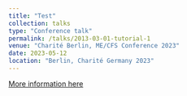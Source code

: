 ```yaml
---
title: "Test"
collection: talks
type: "Conference talk"
permalink: /talks/2013-03-01-tutorial-1
venue: "Charité Berlin, ME/CFS Conference 2023"
date: 2023-05-12
location: "Berlin, Charité Germany 2023"
---
```


[More information here](https://mecfs-research.org/mecfs-conference2023/)

